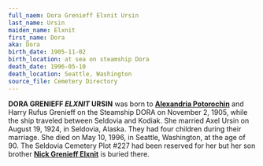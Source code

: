```yaml
---
full_naem: Dora Grenieff Elxnit Ursin
last_name: Ursin
maiden_name: Elxnit
first_name: Dora
aka: Dora
birth_date: 1905-11-02
birth_location: at sea on steamship Dora
death_date: 1996-05-10
death_location: Seattle, Washington
source_file: Cemetery Directory
---
```

**DORA GRENIEFF *ELXNIT* URSIN** was born to [**Alexandria Potorochin**](./Elxnit_Alexandria_Potorochin.md) and Harry Rufus Grenieff  on the Steamship DORA on November 2, 1905, while the ship
traveled between Seldovia and Kodiak. She married Axel Ursin on August 19, 1924, in Seldovia, Alaska. They had four children during their marriage. She died on May 10, 1996, in Seattle, Washington, at the age of 90. The Seldovia Cemetery Plot #227 had been reserved for her but her son brother [**Nick Grenieff Elxnit**](./Elxnit_Nick_Grenieff.md) is buried there.

